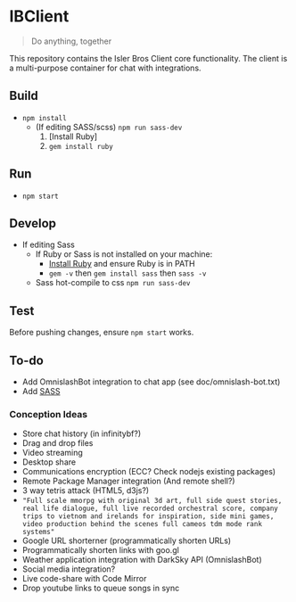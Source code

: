 # IBClient

> Do anything, together

This repository contains the Isler Bros Client core functionality. The client is a multi-purpose container for chat with integrations.

## Build
- ```npm install```
  - (If editing SASS/scss) ```npm run sass-dev```
    1. [Install Ruby]
    2. ```gem install ruby```

## Run
- ```npm start```

## Develop
- If editing Sass
  - If Ruby or Sass is not installed on your machine:
      - [Install Ruby](http://rubyinstaller.org/downloads) and ensure Ruby is in PATH
      - ```gem -v``` then ```gem install sass``` then ```sass -v```
  - Sass hot-compile to css ```npm run sass-dev```

## Test
Before pushing changes, ensure ```npm start``` works.

## To-do
- Add OmnislashBot integration to chat app (see doc/omnislash-bot.txt)
- Add [SASS](http://sass-lang.com/guide#topic-1)

### Conception Ideas
- Store chat history (in infinitybf?)
- Drag and drop files
- Video streaming
- Desktop share
- Communications encryption (ECC? Check nodejs existing packages)
- Remote Package Manager integration (And remote shell?)
- 3 way tetris attack (HTML5, d3js?)
- ```"Full scale mmorpg with original 3d art, full side quest stories, real life dialogue, full live recorded orchestral score, company trips to vietnom and irelands for inspiration, side mini games, video production behind the scenes full cameos tdm mode rank systems"```
- Google URL shorterner (programmatically shorten URLs)
- Programmatically shorten links with goo.gl
- Weather application integration with DarkSky API (OmnislashBot)
- Social media integration?
- Live code-share with Code Mirror
- Drop youtube links to queue songs in sync

